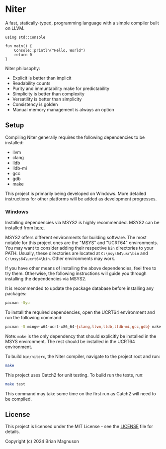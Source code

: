 # Niter

A fast, statically-typed, programming language with a simple compiler built on LLVM.

```
using std::Console

fun main() {
    Console::println("Hello, World")
    return 0
}
```

Niter philosophy:

- Explicit is better than implicit
- Readability counts
- Purity and immuntability make for predictability
- Simplicity is better than complexity
- Versatility is better than simplicity
- Consistency is golden
- Manual memory management is always an option

## Setup

Compiling Niter generally requires the following dependencies to be installed:
- llvm
- clang
- lldb
- lldb-mi
- gcc
- gdb
- make

This project is primarily being developed on Windows. More detailed instructions for other platforms will be added as development progresses.

### Windows

Installing dependencies via MSYS2 is highly recommended. MSYS2 can be installed from [here](https://www.msys2.org/).

MSYS2 offers different environments for building software. The most notable for this project ones are the "MSYS" and "UCRT64" environments. 
You may want to consider adding their respective `bin` directories to your PATH. 
Usually, these directories are located at `C:\msys64\usr\bin` and `C:\msys64\ucrt64\bin`. 
Other environments may work.

If you have other means of installing the above dependencies, feel free to try them. Otherwise, the following instructions will guide you through installing the dependencies via MSYS2.

It is recommended to update the package database before installing any packages:
```sh
pacman -Syu
```

To install the required dependencies, open the UCRT64 environment and run the following command:
```sh
pacman -S mingw-w64-ucrt-x86_64-{clang,llvm,lldb,lldb-mi,gcc,gdb} make
```

Note: `make` is the only dependency that should explicitly be installed in the MSYS environment. The rest should be installed in the UCRT64 environment.

To build `bin/niterc`, the Niter compiler, navigate to the project root and run:
```sh
make
```

This project uses Catch2 for unit testing. To build run the tests, run:
```sh
make test
```
This command may take some time on the first run as Catch2 will need to be compiled.


## License

This project is licensed under the MIT License - see the [LICENSE](LICENSE) file for details.

Copyright (c) 2024 Brian Magnuson
